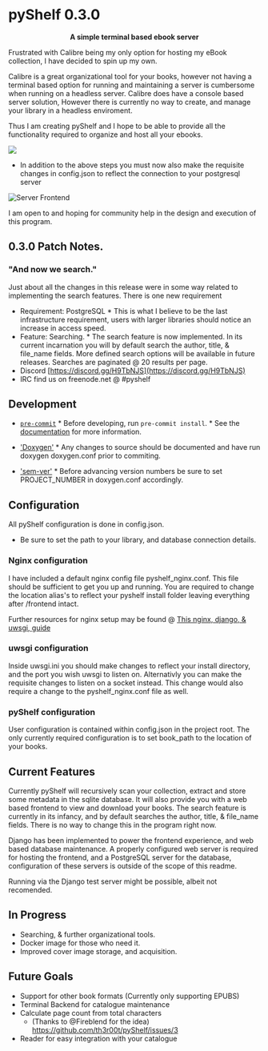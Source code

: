 # pyShelf 0.3.0

<p align="center"><b>A simple terminal based ebook server</b></p>

Frustrated with Calibre being my only option for hosting my eBook collection, I have decided to spin up my own.

Calibre is a great organizational tool for your books, however not having a terminal based option for running and maintaining
a server is cumbersome when running on a headless server.
Calibre does have a console based server solution, However there is currently no way to create, and manage your library in a headless enviroment.

Thus I am creating pyShelf and I hope to be able to provide all the functionality required to organize and host all your ebooks.

<a href="https://asciinema.org/a/M739CljirFAf9nzeNyNO0113a" target="_blank"><img src="https://asciinema.org/a/M739CljirFAf9nzeNyNO0113a.svg" /></a>
* In addition to the above steps you must now also make the requisite changes in config.json to reflect the connection to your postgresql server
<img src="https://raw.githubusercontent.com/th3r00t/pyShelf/development/src/interface/static/img/pyShelf_frontend_0_1_0.png" alt="Server Frontend" align="center" />

I am open to and hoping for community help in the design and execution of this program.

## 0.3.0 Patch Notes.
### "And now we search."

Just about all the changes in this release were in some way related to implementing the search features.
There is one new requirement
* Requirement: PostgreSQL
        * This is what I believe to be the last infrastructure requirement, users with larger libraries should notice an increase in access speed.
* Feature: Searching.
        * The search feature is now implemented. In its current incarnation you will by default search the author, title, & file_name fields. More defined search options will be available in future releases. Searches are paginated @ 20 results per page.
* Discord [https://discord.gg/H9TbNJS](https://discord.gg/H9TbNJS)
* IRC find us on freenode.net @ #pyshelf

## Development

* [`pre-commit`](https://pre-commit.com/)
        * Before developing, run `pre-commit install`.
        * See the [documentation](https://pre-commit.com/) for more information.

* ['Doxygen'](http://www.doxygen.nl/)
        * Any changes to source should be documented and have run doxygen doxygen.conf prior to commiting.

* ['sem-ver'](https://semver.org)
        * Before advancing version numbers be sure to set PROJECT_NUMBER in doxygen.conf accordingly.

## Configuration
All pyShelf configuration is done in config.json.
* Be sure to set the path to your library, and database connection details.

### Nginx configuration
I have included a default nginx config file pyshelf_nginx.conf. This file should be sufficient to get you up and running. You are required to change the location alias's to reflect your pyshelf install folder leaving everything after /frontend intact.

Further resources for nginx setup may be found @ [This nginx, django, & uwsgi, guide](https://uwsgi-docs.readthedocs.io/en/latest/tutorials/Django_and_nginx.html)

### uwsgi configuration
Inside uwsgi.ini you should make changes to reflect your install directory, and the port you wish uwsgi to listen on. Alternativly you can make the requisite changes to listen on a socket instead. This change would also require a change to the pyshelf_nginx.conf file as well.

### pyShelf configuration
User configuration is contained within config.json in the project root. The only currently required configuration is to set book_path to the location of your books.

## Current Features
Currently pyShelf will recursively scan your collection, extract and store some metadata in the sqlite database. It will also provide you with a web based frontend to view and download your books. The search feature is currently in its infancy, and by default searches the author, title, & file_name fields. There is no way to change this in the program right now.

Django has been implemented to power the frontend experience, and web based database maintenance. A properly configured web server is required for hosting the frontend, and a PostgreSQL server for the database, configuration of these servers is outside of the scope of this readme.

Running via the Django test server might be possible, albeit not recomended.

## In Progress

* Searching, & further organizational tools.
* Docker image for those who need it.
* Improved cover image storage, and acquisition.

## Future Goals
* Support for other book formats (Currently only supporting EPUBS)
* Terminal Backend for catalogue maintenance
* Calculate page count from total characters
  * (Thanks to @Fireblend for the idea) https://github.com/th3r00t/pyShelf/issues/3
* Reader for easy integration with your catalogue
